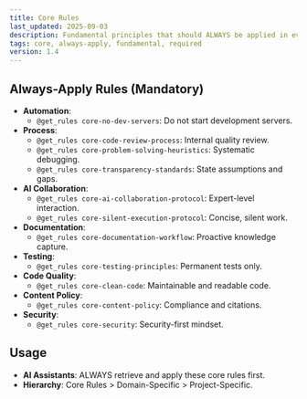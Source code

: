```yaml
---
title: Core Rules
last_updated: 2025-09-03
description: Fundamental principles that should ALWAYS be applied in every interaction and codebase
tags: core, always-apply, fundamental, required
version: 1.4
---
```


## Always-Apply Rules (Mandatory)

- **Automation**:
  - `@get_rules core-no-dev-servers`: Do not start development servers.
- **Process**:
  - `@get_rules core-code-review-process`: Internal quality review.
  - `@get_rules core-problem-solving-heuristics`: Systematic debugging.
  - `@get_rules core-transparency-standards`: State assumptions and gaps.
- **AI Collaboration**:
  - `@get_rules core-ai-collaboration-protocol`: Expert-level interaction.
  - `@get_rules core-silent-execution-protocol`: Concise, silent work.
- **Documentation**:
  - `@get_rules core-documentation-workflow`: Proactive knowledge capture.
- **Testing**:
  - `@get_rules core-testing-principles`: Permanent tests only.
- **Code Quality**:
  - `@get_rules core-clean-code`: Maintainable and readable code.
- **Content Policy**:
  - `@get_rules core-content-policy`: Compliance and citations.
- **Security**:
  - `@get_rules core-security`: Security-first mindset.

## Usage

- **AI Assistants**: ALWAYS retrieve and apply these core rules first.
- **Hierarchy**: Core Rules > Domain-Specific > Project-Specific.
